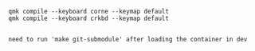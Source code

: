     qmk compile --keyboard corne --keymap default
    qmk compile --keyboard crkbd --keymap default
    
    
    need to run 'make git-submodule' after loading the container in dev
